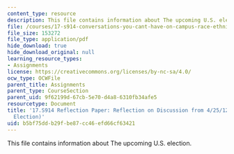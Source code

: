 ```yaml
---
content_type: resource
description: This file contains information about The upcoming U.S. election.
file: /courses/17-s914-conversations-you-cant-have-on-campus-race-ethnicity-gender-and-identity-spring-2012/b5bf75ddb29fbe87cc46efd66cf63421_MIT17_S914S12_us1.pdf
file_size: 153272
file_type: application/pdf
hide_download: true
hide_download_original: null
learning_resource_types:
- Assignments
license: https://creativecommons.org/licenses/by-nc-sa/4.0/
ocw_type: OCWFile
parent_title: Assignments
parent_type: CourseSection
parent_uid: 9f62199d-67cb-5e70-d4a8-6310fb34afe5
resourcetype: Document
title: '17.S914 Reflection Paper: Reflection on Discussion from 4/25/12 (The U.S.
  Election)'
uid: b5bf75dd-b29f-be87-cc46-efd66cf63421
---
```

This file contains information about The upcoming U.S. election.